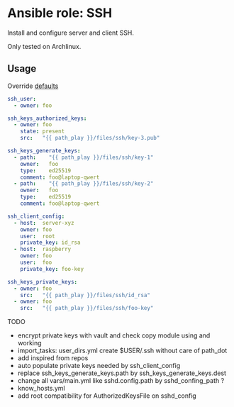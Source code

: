 # Ansible role: SSH

Install and configure server and client SSH.

Only tested on Archlinux.

## Usage
Override [defaults](https://github.com/lunics/ansible_role_ssh/blob/main/defaults/main.yml)
```yaml
ssh_user:
  - owner: foo

ssh_keys_authorized_keys:
  - owner: foo
    state: present
    src:   "{{ path_play }}/files/ssh/key-3.pub"

ssh_keys_generate_keys:
  - path:    "{{ path_play }}/files/ssh/key-1"
    owner:   foo
    type:    ed25519
    comment: foo@laptop-qwert
  - path:    "{{ path_play }}/files/ssh/key-2"
    owner:   foo
    type:    ed25519
    comment: foo@laptop-qwert

ssh_client_config:
  - host:  server-xyz
    owner: foo
    user:  root
    private_key: id_rsa
  - host:  raspberry
    owner: foo
    user:  foo
    private_key: foo-key

ssh_keys_private_keys:
  - owner: foo
    src:   "{{ path_play }}/files/ssh/id_rsa"
  - owner: foo
    src:   "{{ path_play }}/files/ssh/foo-key"
```
TODO
- encrypt private keys with vault and check copy module using and working
- import_tasks: user_dirs.yml  create $USER/.ssh without care of path_dot
- add inspired from repos
- auto populate private keys needed by ssh_client_config
- replace ssh_keys_generate_keys.path by ssh_keys_generate_keys.dest
- change all vars/main.yml like sshd.config.path by sshd_confing_path ?
- know_hosts.yml
- add root compatibility for AuthorizedKeysFile on sshd_config
